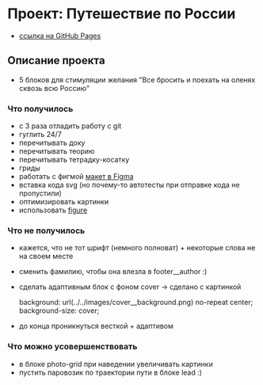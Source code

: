 # Проект: Путешествие по России

* [ссылка на GitHub Pages](https://uralyanka.github.io/russian-travel/)

## Описание проекта
* 5 блоков для стимуляции желания "Все бросить и поехать на оленях сквозь всю Россию"

### Что получилось
- с 3 раза отладить работу с git
- гуглить 24/7
- перечитывать доку
- перечитывать теорию
- перечитывать тетрадку-косатку
- гриды
- работать с фигмой [макет в Figma](https://www.figma.com/file/5S2WSbEFL6awjVWJ0NWL8Q/Sprint-3_-Russia-_-desktop-mobile?node-id=28503%3A0)
- вставка кода svg (но почему-то автотесты при отправке кода не пропустили)
- оптимизировать картинки
- использовать [figure](https://developer.mozilla.org/ru/docs/Web/HTML/Element/figure)

### Что не получилось
- кажется, что не тот шрифт (немного полноват) + некоторые слова не на своем месте
- сменить фамилию, чтобы она влезла в footer__author :)
- сделать адаптивным блок с фоном cover -> сделано с картинкой
    
    background: url(../../images/cover__background.png) no-repeat center;
    background-size: cover;

- до конца проникнуться весткой + адаптивом

### Что можно усовершенствовать
- в блоке photo-grid при наведении увеличивать картинки
- пустить паровозик по траектории пути в блоке lead :)
